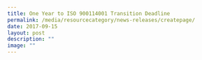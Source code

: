 ```yaml
---
title: One Year to ISO 900114001 Transition Deadline
permalink: /media/resourcecategory/news-releases/createpage/
date: 2017-09-15
layout: post
description: ""
image: ""
---
```

